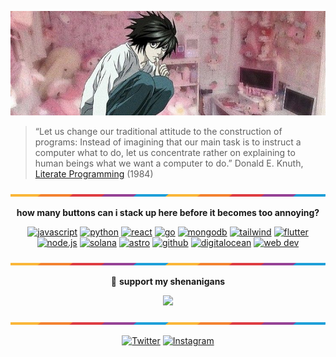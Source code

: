 ![header](./goodies/header.jpg)

> “Let us change our traditional attitude to the construction of programs: Instead of imagining that our main task is to instruct a computer what to do, let us concentrate rather on explaining to human beings what we want a computer to do.” Donald E. Knuth, [Literate Programming](https://www.cs.tufts.edu/~nr/cs257/archive/literate-programming/01-knuth-lp.pdf) (1984)

<div align="center">

![hr](./goodies/hr.png)

**how many buttons can i stack up here before it becomes too annoying?**


[![javascript](https://img.shields.io/badge/JavaScript-pink?style=for-the-badge&logo=javascript&logoColor=black)](https://www.javascript.com/)
[![python](https://img.shields.io/badge/Python-lavender?style=for-the-badge&logo=python&logoColor=black)](https://www.python.org/)
[![react](https://img.shields.io/badge/React-grey?style=for-the-badge&logo=react&logoColor=lightblue)](https://reactjs.org/)
[![go](https://img.shields.io/badge/Go-lightblue?style=for-the-badge&logo=go&logoColor=black)](https://go.dev/)
[![mongodb](https://img.shields.io/badge/MongoDB-darkgreen?style=for-the-badge&logo=mongodb&logoColor=lightgreen)](https://www.mongodb.com/)
[![tailwind](https://img.shields.io/badge/Tailwind%20CSS-teal?style=for-the-badge&logo=tailwindcss&logoColor=white)](https://tailwindcss.com/)
[![flutter](https://img.shields.io/badge/Flutter-skyblue?style=for-the-badge&logo=flutter&logoColor=white)](https://flutter.dev/)
[![node.js](https://img.shields.io/badge/Node.js-green?style=for-the-badge&logo=node.js&logoColor=white)](https://nodejs.org/)
[![solana](https://img.shields.io/badge/Solana-purple?style=for-the-badge&logo=solana&logoColor=white)](https://solana.com/)
[![astro](https://img.shields.io/badge/Astro-orange?style=for-the-badge&logo=astro&logoColor=white)](https://astro.build/)
[![github](https://img.shields.io/badge/GitHub-black?style=for-the-badge&logo=github&logoColor=white)](https://github.com/)
[![digitalocean](https://img.shields.io/badge/DigitalOcean-blue?style=for-the-badge&logo=digitalocean&logoColor=white)](https://www.digitalocean.com/)
[![web dev](https://img.shields.io/badge/Web%20Development-blueviolet?style=for-the-badge&logo=html5&logoColor=white)](https://developer.mozilla.org/en-US/)

![hr](./goodies/hr.png)

🐾 **support my shenanigans**

<a href="https://ko-fi.com/aquaticcalf"><img height='35' src="https://aqclf.xyz/kofi-test-readme/support_me_on_kofi_beige.png"></a>

![hr](./goodies/hr.png)

[![Twitter](https://img.shields.io/badge/Twitter-black?style=for-the-badge&logo=x&logoColor=white)](https://x.com/aquaticcalf/)
[![Instagram](https://img.shields.io/badge/Instagram-purple?style=for-the-badge&logo=instagram&logoColor=white)](https://www.instagram.com/22l31a05b5/)

</div>